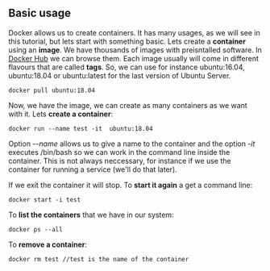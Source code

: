 ## Basic usage
Docker allows us to create containers. It has many usages, as we will see in this tutorial, but lets start with something basic. Lets create a **container** using an **image**. We have thousands of images with preisntalled software. In [Docker Hub](https://hub.docker.com) we can browse them. Each image usually will come in different flavours that are called **tags**. So, we can use for instance ubuntu:16.04, ubuntu:18.04 or ubuntu:latest for the last version of Ubuntu Server.
```
docker pull ubuntu:18.04
```
Now, we have the image, we can create as many containers as we want with it. Lets **create a container**:
```
docker run --name test -it  ubuntu:18.04
```  
Option *--name* allows us to give a name to the container and the option *-it* executes /bin/bash so we can work in the command line inside the container. This is not always neccessary, for instance if we use the container for running a service (we'll do that later).

If we exit the container it will stop. To **start it again** a get a command line:
```
docker start -i test
```
To **list the containers** that we have in our system:
```
docker ps --all
```
To **remove a container**:
```
docker rm test //test is the name of the container
```
